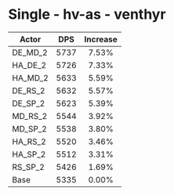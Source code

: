 # Single - hv-as - venthyr
| Actor | DPS | Increase |
|---|:---:|:---:|
|DE_MD_2|5737|7.53%|
|HA_DE_2|5726|7.33%|
|HA_MD_2|5633|5.59%|
|DE_RS_2|5632|5.57%|
|DE_SP_2|5623|5.39%|
|MD_RS_2|5544|3.92%|
|MD_SP_2|5538|3.80%|
|HA_RS_2|5520|3.46%|
|HA_SP_2|5512|3.31%|
|RS_SP_2|5426|1.69%|
|Base|5335|0.00%|
